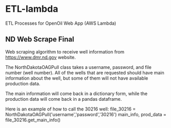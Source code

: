 # ETL-lambda
ETL Processes for OpenOil Web App (AWS Lambda)


## ND Web Scrape Final

Web scraping algorithm to receive well information from https://www.dmr.nd.gov website.

The NorthDakotaOAGPull class takes a username, password, and file number (well number). All of the wells that are requested should have main information about the well, but some of them will not have available production data.

The main information will come back in a dictionary form, while the production data will come back in a pandas dataframe.

Here is an example of how to call the 30216 well:
file_30216 = NorthDakotaOAGPull('username','password','30216')
main_info, prod_data = file_30216.get_main_info()
